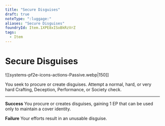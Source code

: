 ```yaml
---
title: "Secure Disguises"
draft: true
noteType: ":luggage:"
aliases: "Secure Disguises"
foundryId: Item.1XPE8xISoBkRzVrZ
tags:
  - Item
---
```


# Secure Disguises
![[systems-pf2e-icons-actions-Passive.webp|150]]

You seek to procure or create disguises. Attempt a normal, hard, or very hard Crafting, Deception, Performance, or Society check.

* * *

**Success** You procure or creates disguises, gaining 1 EP that can be used only to maintain a cover identity.

**Failure** Your efforts result in an unusable disguise.
